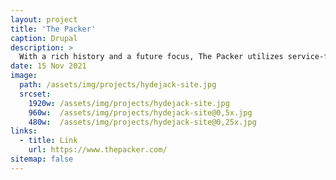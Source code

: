 ```yaml
---
layout: project
title: 'The Packer'
caption: Drupal
description: >
  With a rich history and a future focus, The Packer utilizes service-focused journalism and a multi-channel approach to earn and keep the attention of the major players in the fresh produce supply chain. The latest news, industry-shaping stories and profiles are delivered semi-weekly via printed newspaper and are available 24/7 at The Packer 
date: 15 Nov 2021
image: 
  path: /assets/img/projects/hydejack-site.jpg
  srcset: 
    1920w: /assets/img/projects/hydejack-site.jpg
    960w:  /assets/img/projects/hydejack-site@0,5x.jpg
    480w:  /assets/img/projects/hydejack-site@0,25x.jpg
links:
  - title: Link
    url: https://www.thepacker.com/
sitemap: false
---
```


